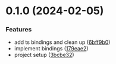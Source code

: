 # 0.1.0 (2024-02-05)


### Features

* add ts bindings and clean up ([6bff9b0](https://github.com/PextraCloud/node-libvirt/commit/6bff9b0f6a99dedc71a44d7532e0cb44d6d7d584))
* implement bindings ([179eae2](https://github.com/PextraCloud/node-libvirt/commit/179eae2a51554d435d99faae320784b43780c9db))
* project setup ([3bcbe32](https://github.com/PextraCloud/node-libvirt/commit/3bcbe32fc42b4a5c08e664dec879359d06e3d0a5))




